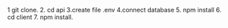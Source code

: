 1 git clone. 2. cd api
3.create file .env
4.connect database 5. npm install 6. cd client 7. npm install.
